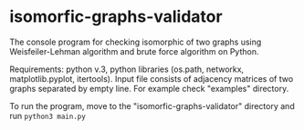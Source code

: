 # isomorfic-graphs-validator
The console program for checking isomorphic of two graphs using Weisfeiler-Lehman algorithm and brute force algorithm on Python.

Requirements: python v.3, python libraries (os.path, networkx, matplotlib.pyplot, itertools).
Input file consists of adjacency matrices of two graphs separated by empty line. For example check "examples" directory.

To run the program, move to the "isomorfic-graphs-validator" directory and run ```python3 main.py```
